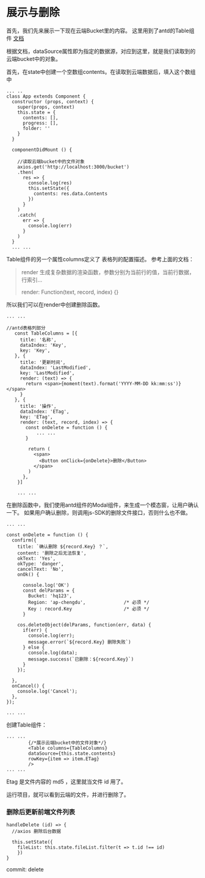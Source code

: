 # 展示与删除

首先，我们先来展示一下现在云端Bucket里的内容。
这里用到了antd的Table组件
[文档](https://ant.design/components/table-cn/)

根据文档，dataSource属性即为指定的数据源，对应到这里，就是我们读取到的云端bucket中的对象。

首先，在state中创建一个空数组contents。在读取到云端数据后，填入这个数组中

```
... ..
class App extends Component {
  constructor (props, context) {
    super(props, context)
    this.state = {
      contents: [],
      progress: [],
      folder: ''
    }
  }

  componentDidMount () {

    //读取云端bucket中的文件对象
    axios.get('http://localhost:3000/bucket')
    .then(
      res => {
        console.log(res)
        this.setState({
          contents: res.data.Contents
        })
      }
    )
    .catch(
      err => {
        console.log(err)
      }
    )
  }
  ... ...
```

Table组件的另一个属性columns定义了 表格列的配置描述。
参考上面的文档：
> render	生成复杂数据的渲染函数，参数分别为当前行的值，当前行数据，行索引...
>
> render:  Function(text, record, index) {}

所以我们可以在render中创建删除函数。


```
... ...

//antd表格列部分
   const TableColumns = [{
     title: '名称',
     dataIndex: 'Key',
     key: 'Key',
   }, {
     title: '更新时间',
     dataIndex: 'LastModified',
     key: 'LastModified',
     render: (text) => {
       return <span>{moment(text).format('YYYY-MM-DD kk:mm:ss')}</span>
     }
   }, {
     title: '操作',
     dataIndex: 'ETag',
     key: 'ETag',
     render: (text, record, index) => {
       const onDelete = function () {
           ... ...
       }

        return (
          <span>
            <Button onClick={onDelete}>删除</Button>
          </span>
        )
      },
    }]

    ... ...
```
在删除函数中，我们使用antd组件的Modal组件，来生成一个模态窗，让用户确认一下。
如果用户确认删除，则调用js-SDK的删除文件接口，否则什么也不做。

```
... ...

const onDelete = function () {
  confirm({
    title: `确认删除 ${record.Key} ？`,
    content: '删除之后无法恢复',
    okText: 'Yes',
    okType: 'danger',
    cancelText: 'No',
    onOk() {

      console.log('OK')
      const delParams = {
        Bucket: 'hq123',
        Region: 'ap-chengdu',              /* 必须 */
        Key : record.Key                   /* 必须 */
      }

    cos.deleteObject(delParams, function(err, data) {
      if(err) {
        console.log(err);
        message.error(`${record.Key} 删除失败`)
      } else {
        console.log(data);
        message.success(`已删除：${record.Key}`)
      }
    });

  },
  onCancel() {
    console.log('Cancel');
  },
});

... ...

```

创建Table组件：

```
... ...
        {/*展示云端bucket中的文件对象*/}
        <Table columns={TableColumns}
        dataSource={this.state.contents}
        rowKey={item => item.ETag}
        />
... ...
```

Etag 是文件内容的 md5 ，这里就当文件 id 用了。

运行项目，就可以看到云端的文件，并进行删除了。


### 删除后更新前端文件列表


```
handleDelete (id) => {
  //axios 删除后台数据

  this.setState({
    fileList: this.state.fileList.filter(t => t.id !== id)
    })
}
```

commit: delete
